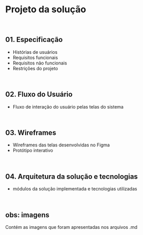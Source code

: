 # Projeto da solução

<br>

## 01. Especificação
 - Histórias de usuários
 - Requisitos funcionais
 - Requisitos não funcionais
 - Restrições do projeto


<br>

## 02. Fluxo do Usuário
  - Fluxo de interação do usuário pelas telas do sistema

<br>

## 03. Wireframes 
  
  - Wireframes das telas desenvolvidas no Figma
  - Protótipo interativo 

<br>

## 04. Arquitetura da solução e tecnologias

- módulos da solução implementada e tecnologias utilizadas

<br>

## obs: imagens
Contém as imagens que foram apresentadas nos arquivos .md
